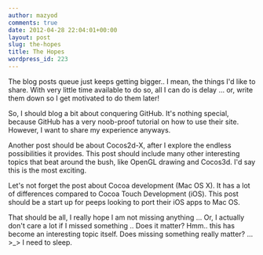 ```yaml
---
author: mazyod
comments: true
date: 2012-04-28 22:04:01+00:00
layout: post
slug: the-hopes
title: The Hopes
wordpress_id: 223
---
```


The blog posts queue just keeps getting bigger.. I mean, the things I'd like to share. With very little time available to do so, all I can do is delay ... or, write them down so I get motivated to do them later!

So, I should blog a bit about conquering GitHub. It's nothing special, because GitHub has a very noob-proof tutorial on how to use their site. However, I want to share my experience anyways.

Another post should be about Cocos2d-X, after I explore the endless possibilities it provides. This post should include many other interesting topics that beat around the bush, like OpenGL drawing and Cocos3d. I'd say this is the most exciting.

Let's not forget the post about Cocoa development (Mac OS X). It has a lot of differences compared to Cocoa Touch Development (iOS). This post should be a start up for peeps looking to port their iOS apps to Mac OS.

That should be all, I really hope I am not missing anything ... Or, I actually don't care a lot if I missed something .. Does it matter? Hmm.. this has become an interesting topic itself. Does missing something really matter? ... >_> I need to sleep.
